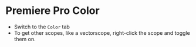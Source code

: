 # Premiere Pro Color

- Switch to the `Color` tab
- To get other scopes, like a vectorscope, right-click the scope and toggle them on.